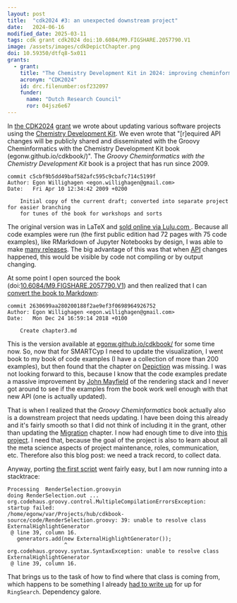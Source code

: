 ```yaml
---
layout: post
title:  "cdk2024 #3: an unexpected downstream project"
date:   2024-06-16
modified_date: 2025-03-11
tags: cdk grant cdk2024 doi:10.6084/M9.FIGSHARE.2057790.V1
image: /assets/images/cdkDepictChapter.png
doi: 10.59350/dtfq8-5x011
grants:
  - grant:
    title: "The Chemistry Development Kit in 2024: improving cheminformatics research"
    acronym: "CDK2024"
    id: drc.filenumber:osf232097
    funder:
      name: "Dutch Research Council"
      ror: 04jsz6e67
---
```


In [the CDK2024](https://chem-bla-ics.linkedchemistry.info/2024/04/07/cdk2024.html)
[grant](https://chem-bla-ics.linkedchemistry.info/2024/05/18/cdk2024-2.html) we wrote about
updating various software projects using the [Chemistry Development Kit](https://cdk.github.io/).
We even wrote that "[r]equired API changes will be publicly shared and disseminated with the
Groovy Cheminformatics with the Chemistry Development Kit book (egonw.github.io/cdkbook/)".
The *Groovy Cheminformatics with the Chemistry Development Kit* book is a project that has
run since 2009.

```git
commit c5cbf9b5dd49baf582afc595c9cbafc714c5199f
Author: Egon Willighagen <egon.willighagen@gmail.com>
Date:   Fri Apr 10 12:34:42 2009 +0200

    Initial copy of the current draft; converted into separate project for easier branching
    for tunes of the book for workshops and sorts
```

The original version was in LaTeX and
[sold online via Lulu.com <i class="fa-solid fa-recycle fa-xs"></i>](https://chem-bla-ics.linkedchemistry.info/2011/02/06/groovy-cheminformatics.html).
Because all code examples were run (the first public edition had 72 pages with 75 code examples),
like RMarkdown of Jupyter Notebooks by design, I was able to
make [many releases](https://chem-bla-ics.blogspot.com/search?q=lulu).
The big advantage of this was that when [API](https://en.wikipedia.org/wiki/API) changes happened,
this would be visible by code not compiling or by output changing.

At some point I open sourced the book (doi:[10.6084/M9.FIGSHARE.2057790.V1](https://doi.org/10.6084/M9.FIGSHARE.2057790.V1))
and then realized that I can [convert the book to Markdown](https://github.com/egonw/cdkbook/commit/2630699aa280200188f2ae9ef3f0698964926752):

```git
commit 2630699aa280200188f2ae9ef3f0698964926752
Author: Egon Willighagen <egon.willighagen@gmail.com>
Date:   Mon Dec 24 16:59:14 2018 +0100

    Create chapter3.md
```

This is the version available at [egonw.github.io/cdkbook/](https://egonw.github.io/cdkbook/)
for some time now. So, now that for SMARTCyp I need to update the visualization, I went book to my book of
code examples (I have a collection of more than 200 examples), but then found that
the chapter on [Depiction](https://egonw.github.io/cdkbook/depiction) was missing. I was not
looking forward to this, because I know that
the code examples predate a massive improvement by [John Mayfield](https://scholia.toolforge.org/author/Q28796322)
of the rendering stack and I never got around to see if the examples from the book work well enough
with that new API (one is actually updated).

That is when I realized that the *Groovy Cheminformatics* book actually also is a downstream
project that needs updating. I have been doing this already and it's fairly smooth so that I did
not think of including it in the grant, other than updating the
[Migration](https://egonw.github.io/cdkbook/migration) chapter. I now had enough time
to dive into [this project](https://github.com/cdk/nwo-openscience-2024/issues/30). I need that,
because the goal of the project is also to learn about all the meta science aspects of
project maintenance, roles, communication, etc. Therefore also this blog post: we need a track
record, to collect data.

Anyway, porting [the first script](https://egonw.github.io/cdkbook/code/RenderMolecule.code.html) went fairly easy,
but I am now running into a stacktrace:

```
Processing  RenderSelection.groovyin
doing RenderSelection.out ...
org.codehaus.groovy.control.MultipleCompilationErrorsException: startup failed:
/home/egonw/var/Projects/hub/cdkbook-source/code/RenderSelection.groovy: 39: unable to resolve class ExternalHighlightGenerator
 @ line 39, column 16.
   generators.add(new ExternalHighlightGenerator());
                  ^
org.codehaus.groovy.syntax.SyntaxException: unable to resolve class ExternalHighlightGenerator
 @ line 39, column 16.

```

That brings us to the task of how to find where that class is coming from, which happens
to be something I already [had to write up](https://github.com/cdk/nwo-openscience-2024/issues/29)
for up for `RingSearch`. Dependency galore.
